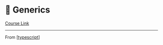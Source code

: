 # 🔵 Generics
[Course Link]()

----------------------------------------------------------------
From [[typescript]]

[//begin]: # "Autogenerated link references for markdown compatibility"
[typescript]: ../typescript "TypeScript"
[//end]: # "Autogenerated link references"
